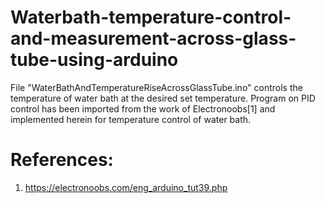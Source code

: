 # Waterbath-temperature-control-and-measurement-across-glass-tube-using-arduino
File "WaterBathAndTemperatureRiseAcrossGlassTube.ino" controls the temperature of water bath at the desired set temperature. Program on PID control has been imported from the work of Electronoobs[1] and implemented herein for temperature control of water bath.

# References:
1. https://electronoobs.com/eng_arduino_tut39.php
